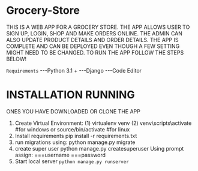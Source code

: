 # Grocery-Store
THIS IS A WEB APP FOR A GROCERY STORE. THE APP ALLOWS USER TO SIGN UP, LOGIN, SHOP AND MAKE ORDERS ONLINE.
THE ADMIN CAN ALSO UPDATE PRODUCT DETAILS AND ORDER DETAILS.
THE APP IS COMPLETE AND CAN BE DEPLOYED EVEN THOUGH A FEW SETTING MIGHT NEED TO BE CHANGED. 
TO RUN THE APP FOLLOW THE STEPS BELOW!


````Requirements````
---Python 3.1 +
---Django
---Code Editor 

# INSTALLATION RUNNING
ONES YOU HAVE DOWNLOADED OR CLONE THE APP
1. Create Virtual Environment:
    (1) virtualenv venv
    (2) venv\scripts\activate #for windows or source/bin/activate #for linux
2. Install requirements
    pip install -r requirements.txt
3. run migrations using:
    python manage.py migrate
4. create super user
    python manage.py createsuperuser 
        Using prompt assign:
            ===username
            ===password
3. Start local server
    `python manage.py runserver `
